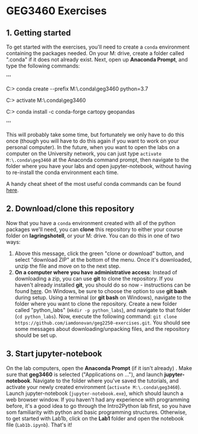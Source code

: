# GEG3460 Exercises

## 1. Getting started

To get started with the exercises, you'll need to create a `conda` environment containing the packages needed. On your M: drive, create a folder called ".conda" if it does not already exist. Next, open up __Anaconda Prompt__, and type the following commands:

'''

C:\> conda create --prefix M:\\.conda\geg3460 python=3.7

C:\> activate M:\\.conda\geg3460

C:\> conda install -c conda-forge cartopy geopandas

'''

This will probably take some time, but fortunately we only have to do this once (though you will have to do this again if you want to work on your personal computer). In the future, when you want to open the labs on a computer on the University network, you can just type `activate M:\.conda\geg3460` at the Anaconda command prompt, then navigate to the folder where you have your labs and open jupyter-notebook, without having to re-install the conda environment each time.

A handy cheat sheet of the most useful conda commands can be found [here](https://conda.io/docs/user-guide/cheatsheet.html).

## 2. Download/clone this repository

Now that you have a `conda` environment created with all of the python packages we'll need, you can __clone__ this repository to either your course folder on __lagringshotell__,
or your M: drive. You can do this in one of two ways:

1. Above this message, click the green "clone or download" button, and select "download ZIP" at the bottom of the menu. Once it's downloaded, unzip the file and move on to the next step.
2. __On a computer where you have administrative access__: Instead of downloading a zip, you can use __git__ to clone the repository. If you haven't already installed __git__, you should do so now - instructions can be found [here](https://www.atlassian.com/git/tutorials/install-git). On Windows, be sure to choose the option to use __git bash__ during setup. Using a terminal (or __git bash__ on Windows), navigate to the folder where you want to clone the repository. Create a new folder called "python\_labs" (`mkdir -p python_labs`), and navigate to that folder (`cd python_labs`). Now, execute the following command: `git clone https://github.com/iamdonovan/geg2250-exercises.git`. You should see some messages about downloading/unpacking files, and the repository should be set up.

## 3. Start jupyter-notebook

On the lab computers, open the __Anaconda Prompt__ (if it isn't already) . Make sure that __geg3460__ is selected ("Applications on ..."), and launch __jupyter-notebook__. Navigate to the folder where you've saved the tutorials, and activate your newly created environment (`activate M:\.conda\geg3460`). Launch jupyter-notebook (`jupyter-notebook.exe`), which should launch a web browser window. If you haven't had any experience with programming before, it's a good idea to go through the Intro2Python lab first, so you have som familiarity with python and basic programming structures. Otherwise, to get started with Lab1b, click on the __Lab1__ folder and open the notebook file (`Lab1b.ipynb`). That's it!
